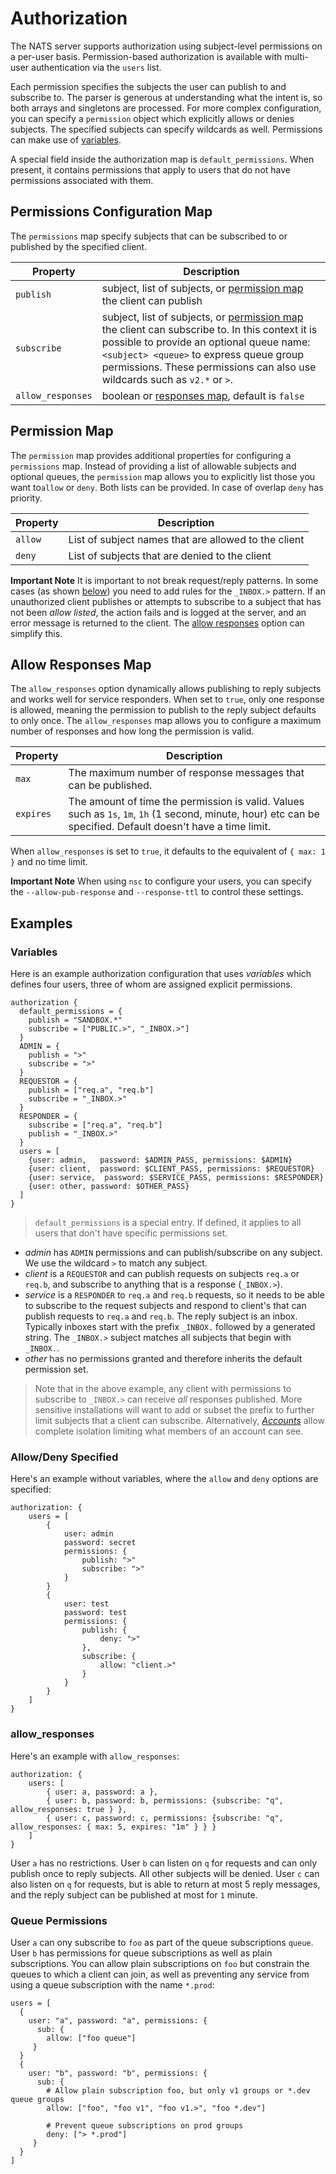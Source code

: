 # Authorization

The NATS server supports authorization using subject-level permissions on a per-user basis. Permission-based authorization is available with multi-user authentication via the `users` list.

Each permission specifies the subjects the user can publish to and subscribe to. The parser is generous at understanding what the intent is, so both arrays and singletons are processed. For more complex configuration, you can specify a `permission` object which explicitly allows or denies subjects. The specified subjects can specify wildcards as well. Permissions can make use of [variables](/nats-server/configuration/securing_nats/authorization.md#variables).

A special field inside the authorization map is `default_permissions`. When present, it contains permissions that apply to users that do not have permissions associated with them.

## Permissions Configuration Map

The `permissions` map specify subjects that can be subscribed to or published by the specified client.

| Property          | Description                                                                                                                                                                                                                                                                                            |
| ----------------- | ------------------------------------------------------------------------------------------------------------------------------------------------------------------------------------------------------------------------------------------------------------------------------------------------------ |
| `publish`         | subject, list of subjects, or [permission map](authorization.md#permission-map) the client can publish                                                                                                                                                                                                 |
| `subscribe`       | subject, list of subjects, or [permission map](authorization.md#permission-map) the client can subscribe to. In this context it is possible to provide an optional queue name: `<subject> <queue>` to express queue group permissions. These permissions can also use wildcards such as `v2.*` or `>`. |
| `allow_responses` | boolean or [responses map](authorization.md#allow-responses-map), default is `false`                                                                                                                                                                                                                   |

## Permission Map

The `permission` map provides additional properties for configuring a `permissions` map. Instead of providing a list of allowable subjects and optional queues, the `permission` map allows you to explicitly list those you want to`allow` or `deny`. Both lists can be provided. In case of overlap `deny` has priority.

| Property | Description                                          |
| -------- | ---------------------------------------------------- |
| `allow`  | List of subject names that are allowed to the client |
| `deny`   | List of subjects that are denied to the client       |

**Important Note** It is important to not break request/reply patterns. In some cases (as shown [below](authorization.md#variables)) you need to add rules for the `_INBOX.>` pattern. If an unauthorized client publishes or attempts to subscribe to a subject that has not been _allow listed_, the action fails and is logged at the server, and an error message is returned to the client. The [allow responses](authorization.md#allow-responses-map) option can simplify this.

## Allow Responses Map

The `allow_responses` option dynamically allows publishing to reply subjects and works well for service responders. When set to `true`, only one response is allowed, meaning the permission to publish to the reply subject defaults to only once. The `allow_responses` map allows you to configure a maximum number of responses and how long the permission is valid.

| Property  | Description                                                                                                                                                   |
| --------- | ------------------------------------------------------------------------------------------------------------------------------------------------------------- |
| `max`     | The maximum number of response messages that can be published.                                                                                                |
| `expires` | The amount of time the permission is valid. Values such as `1s`, `1m`, `1h` (1 second, minute, hour) etc can be specified. Default doesn't have a time limit. |

When `allow_responses` is set to `true`, it defaults to the equivalent of `{ max: 1 }` and no time limit.

**Important Note** When using `nsc` to configure your users, you can specify the `--allow-pub-response` and `--response-ttl` to control these settings.

## Examples

### Variables

Here is an example authorization configuration that uses _variables_ which defines four users, three of whom are assigned explicit permissions.

```
authorization {
  default_permissions = {
    publish = "SANDBOX.*"
    subscribe = ["PUBLIC.>", "_INBOX.>"]
  }
  ADMIN = {
    publish = ">"
    subscribe = ">"
  }
  REQUESTOR = {
    publish = ["req.a", "req.b"]
    subscribe = "_INBOX.>"
  }
  RESPONDER = {
    subscribe = ["req.a", "req.b"]
    publish = "_INBOX.>"
  }
  users = [
    {user: admin,   password: $ADMIN_PASS, permissions: $ADMIN}
    {user: client,  password: $CLIENT_PASS, permissions: $REQUESTOR}
    {user: service,  password: $SERVICE_PASS, permissions: $RESPONDER}
    {user: other, password: $OTHER_PASS}
  ]
}
```

> `default_permissions` is a special entry. If defined, it applies to all users that don't have specific permissions set.

* _admin_ has `ADMIN` permissions and can publish/subscribe on any subject. We use the wildcard `>` to match any subject.
* _client_ is a `REQUESTOR` and can publish requests on subjects `req.a` or `req.b`, and subscribe to anything that is a response (`_INBOX.>`).
* _service_ is a `RESPONDER` to `req.a` and `req.b` requests, so it needs to be able to subscribe to the request subjects and respond to client's that can publish requests to `req.a` and `req.b`. The reply subject is an inbox. Typically inboxes start with the prefix `_INBOX.` followed by a generated string. The `_INBOX.>` subject matches all subjects that begin with `_INBOX.`.
* _other_ has no permissions granted and therefore inherits the default permission set.&#x20;

> Note that in the above example, any client with permissions to subscribe to `_INBOX.>` can receive _all_ responses published. More sensitive installations will want to add or subset the prefix to further limit subjects that a client can subscribe. Alternatively, [_Accounts_](accounts.md) allow complete isolation limiting what members of an account can see.

### Allow/Deny Specified

Here's an example without variables, where the `allow` and `deny` options are specified:

```
authorization: {
    users = [
        {
            user: admin
            password: secret
            permissions: {
                publish: ">"
                subscribe: ">"
            }
        }
        { 
            user: test
            password: test
            permissions: {
                publish: {
                    deny: ">"
                }, 
                subscribe: {
                    allow: "client.>"
                }
            }
        }
    ]
}
```

### allow_responses

Here's an example with `allow_responses`:

```
authorization: {
    users: [
        { user: a, password: a },
        { user: b, password: b, permissions: {subscribe: "q", allow_responses: true } },
        { user: c, password: c, permissions: {subscribe: "q", allow_responses: { max: 5, expires: "1m" } } }
    ]
}
```

User `a` has no restrictions. User `b` can listen on `q` for requests and can only publish once to reply subjects. All other subjects will be denied. User `c` can also listen on `q` for requests, but is able to return at most 5 reply messages, and the reply subject can be published at most for `1` minute.

### Queue Permissions

User `a` can ony subscribe to `foo` as part of the queue subscriptions `queue`. User `b` has permissions for queue subscriptions as well as plain subscriptions. You can allow plain subscriptions on `foo` but constrain the queues to which a client can join, as well as preventing any service from using a queue subscription with the name `*.prod`:

```
users = [
  {
    user: "a", password: "a", permissions: {
      sub: {
        allow: ["foo queue"]
     }
  }
  {
    user: "b", password: "b", permissions: {
      sub: {
        # Allow plain subscription foo, but only v1 groups or *.dev queue groups
        allow: ["foo", "foo v1", "foo v1.>", "foo *.dev"]

        # Prevent queue subscriptions on prod groups
        deny: ["> *.prod"]
     }
  }
]
```
